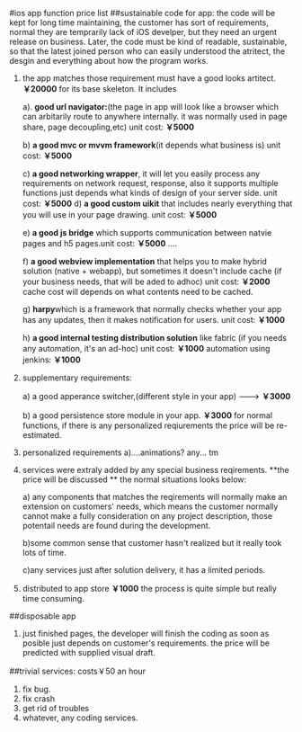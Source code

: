 #ios app function price list
##sustainable code for app: 
the code will be kept for long time maintaining, the customer has sort of requirements, normal they are temprarily lack of iOS develper, but they need an urgent release on business. Later, the code must be kind of readable, sustainable, so that the latest joined person who can easily understood the atritect, the desgin and everything about how the program works.

1. the app matches those requirement must have a good looks artitect. **￥20000** for its base skeleton. It includes 

	a). **good url navigator:**(the page in app will look like a browser which can arbitarily route to anywhere internally. it was normally used in page share, page decoupling,etc)  unit cost: **￥5000**

	b) **a good mvc or mvvm framework**(it depends what business is) unit cost: **￥5000**

	c) **a good networking wrapper**, it will let you easily process any requirements on network request, response, also it supports multiple functions just depends what kinds of design of your server side.
unit cost: **￥5000**
	d) **a good custom uikit** that includes nearly everything that you will use in your page drawing.
unit cost: **￥5000**
	
	e) **a good js bridge** which supports communication between natvie pages and h5 pages.unit cost: **￥5000**
....
	
	f) **a good webview implementation** that helps you to make hybrid solution (native + webapp), but sometimes it doesn't include cache (if your business needs, that will be aded to adhoc) unit cost: **￥2000** cache cost will depends on what contents need to be cached.
	
	g) **harpy**which is a framework that normally checks whether your app has any updates, then it makes notification for users. unit cost: **￥1000**
	
	h) **a good internal testing distribution solution** like fabric (if you needs any automation, it's an ad-hoc)
unit cost: **￥1000**  automation using jenkins: **￥1000**

2. supplementary requirements:

	a) a good apperance switcher,(different style in your app)  ---> **￥3000**

	b) a good persistence store module in your app. **￥3000** for normal functions, if there is any personalized reqiurements the price will be re-estimated.	
3. personalized requirements
	a)....animations? any...  tm 
	
	
4. services were extraly added by any special business reqirements. **the price will be discussed ** 
	the normal situations looks below:
	
	a) any components that matches the reqirements will normally make an extension on customers' needs, which means the customer normally cannot make a fully consideration on any project description, those potentail needs are found during the development.
	
	b)some common sense that customer hasn't realized but it really took lots of time.
	
	c)any services just after solution delivery, it has a limited periods.

5. distributed to app store  **￥1000**  the process is quite simple but really time consuming.

##disposable app
1. just finished pages, the developer will finish the coding as soon as posible just depends on customer's requirements.  the price will be predicted with supplied visual draft.

##trivial services: costs￥50 an hour
1. fix bug.  
2. fix crash
3. get rid of troubles 
4. whatever, any coding services.
